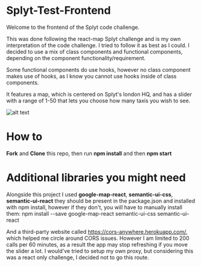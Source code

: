 # Splyt-Test-Frontend 

Welcome to the frontend of the Splyt code challenge.

This was done following the react-map Splyt challenge and is my own interpretation of the code challenge. I tried to follow it as best as I could. I decided to use a mix of class components and functional components, depending on the component functionality/requirement. 

Some functional components do use hooks, however no class component makes use of hooks, as I know you cannot use hooks inside of class components.

It features a map, which is centered on Splyt's london HQ, and has a slider with a range of 1-50 that lets you choose how many taxis you wish to see.

![alt text][Demo GIF]

[Demo GIF]: ./public/SplytMapTry10.gif "Demo Gif"

# How to

**Fork** and **Clone** this repo, then run **npm install** and then **npm start**

# Additional libraries you might need

Alongside this project I used **google-map-react**, **semantic-ui-css**, **semantic-ui-react** they should be present in the package.json and installed with npm install, however if they don't, you will have to manually install them: npm install --save google-map-react semantic-ui-css semantic-ui-react

And a third-party website called https://cors-anywhere.herokuapp.com/, which helped me circle around CORS issues. However I am limited to 200 calls per 60 minutes, as a result the app may stop refreshing if you move the slider a lot. I would've tried to setup my own proxy, but considering this was a react only challenge, I decided not to go this route.
